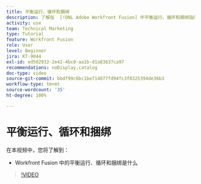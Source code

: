 ```yaml
---
title: 平衡运行、循环和捆绑
description: 了解在  [!DNL Adobe Workfront Fusion] 中平衡运行、循环和捆绑指的是什么。
activity: use
team: Technical Marketing
type: Tutorial
feature: Workfront Fusion
role: User
level: Beginner
jira: KT-9044
exl-id: ed502932-2e42-4bc0-aa1b-d1a83637ca97
recommendations: noDisplay,catalog
doc-type: video
source-git-commit: bbdf99c6bc1be714077fd94fc3f8325394de36b3
workflow-type: tm+mt
source-wordcount: '35'
ht-degree: 100%

---
```


# 平衡运行、循环和捆绑

在本视频中，您将了解到：

* Workfront Fusion 中的平衡运行、循环和捆绑是什么

>[!VIDEO](https://video.tv.adobe.com/v/335285/?quality=12&learn=on&enablevpops=1)
